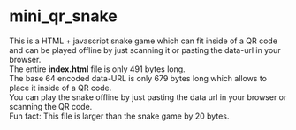# mini_qr_snake
This is a HTML + javascript snake game which can fit inside of a QR code and can be played offline by just scanning it or pasting the data-url in your browser.<br>
The entire **index.html** file is only 491 bytes long. <br>
The base 64 encoded data-URL is only 679 bytes long which allows to place it inside of a QR code. <br>
You can play the snake offline by just pasting the data url in your browser or scanning the QR code. <br>
Fun fact: This file is larger than the snake game by 20 bytes.
